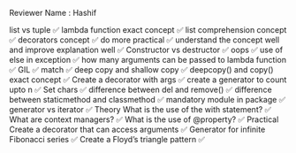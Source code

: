 Reviewer Name : Hashif

list vs tuple ✅
lambda function exact concept ✅
list comprehension concept ✅
decorators concept ✅
do more practical ✅
understand the concept well and improve explanation well ✅
Constructor vs destructor ✅
oops ✅
use of else in exception ✅
how many arguments can be passed to lambda function ✅
GIL ✅
match ✅
deep copy and shallow copy ✅
deepcopy() and copy() exact concept ✅
Create a decorator with args ✅
create a generator to count upto n ✅
Set chars ✅
difference between del and remove() ✅
difference between staticmethod and classmethod ✅
mandatory module in package ✅
generator vs iterator ✅
Theory
What is the use of the with statement? ✅
What are context managers? ✅
What is the use of @property? ✅
Practical
Create a decorator that can access arguments ✅
Generator for infinite Fibonacci series ✅
Create a Floyd’s triangle pattern ✅
